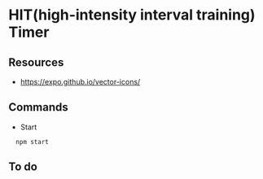 # HIT(high-intensity interval training) Timer


## Resources
- https://expo.github.io/vector-icons/

## Commands
- Start
```
  npm start
```
  


## To do
